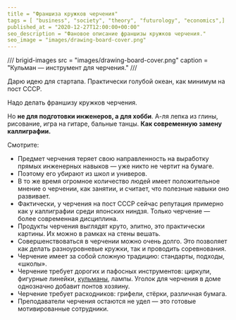 ```yaml
---
title = "Франшиза кружков черчения"
tags = [ "business", "society", "theory", "futurology", "economics",]
published_at = "2020-12-27T12:00:00+00:00"
seo_description = "Фановое описание франшизы кружков черчения."
seo_image = "images/drawing-board-cover.png"
---
```


/// brigid-images
src = "images/drawing-board-cover.png"
caption = "Кульман — инструмент для черчения."
///

Дарю идею для стартапа. Практически голубой океан, как минимум на пост СССР.

Надо делать франшизу кружков черчения.

Но **не для подготовки инженеров, а для хобби**. А-ля лепка из глины, рисование, игра на гитаре, бальные танцы. **Как современную замену каллиграфии.**

Смотрите:

- Предмет черчения теряет свою направленность на выработку прямых инженерных навыков — уже никто не чертит на бумаге.
- Поэтому его убирают из школ и универов.
- В то же время огромное количество людей имеет положительное мнение о черчении, как занятии, и считает, что полезные навыки оно развивает.
- Фактически, у черчения на пост СССР сейчас репутация примерно как у каллиграфии среди японских ниндзя. Только черчение — более современная дисциплина.
- Продукты черчения выглядят круто, элитно, это практически картины. Их можно в рамках на стены вешать.
- Совершенствоваться в черчении можно очень долго. Это позволяет как делать разноуровневые кружки, так и проводить соревнования.
- Черчение имеет за собой сложную традицию: стандарты, подходы, «школы».
- Черчение требует дорогих и пафосных инструментов: циркули, фигурные линейки, [кульманы](https://ru.wikipedia.org/wiki/%D0%9A%D1%83%D0%BB%D1%8C%D0%BC%D0%B0%D0%BD_(%D1%87%D0%B5%D1%80%D1%82%D1%91%D0%B6%D0%BD%D1%8B%D0%B9_%D0%B8%D0%BD%D1%81%D1%82%D1%80%D1%83%D0%BC%D0%B5%D0%BD%D1%82)), лампы. Уголок для черчения в доме однозначно добавит понтов хозяину.
- Черчение требует расходников: грифели, стёрки, различная бумага.
- Преподаватели черчения остаются не удел — это готовые мотивированные сотрудники.
